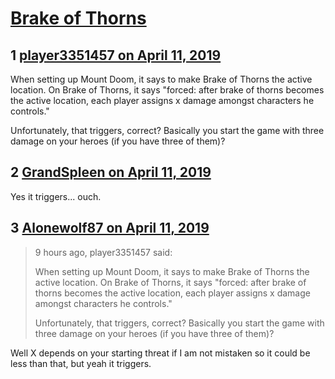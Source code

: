 # [Brake of Thorns](https://community.fantasyflightgames.com/topic/293735-brake-of-thorns/)

## 1 [player3351457 on April 11, 2019](https://community.fantasyflightgames.com/topic/293735-brake-of-thorns/?do=findComment&comment=3674257)

When setting up Mount Doom, it says to make Brake of Thorns the active location. On Brake of Thorns, it says "forced: after brake of thorns becomes the active location, each player assigns x damage amongst characters he controls."

Unfortunately, that triggers, correct? Basically you start the game with three damage on your heroes (if you have three of them)?

## 2 [GrandSpleen on April 11, 2019](https://community.fantasyflightgames.com/topic/293735-brake-of-thorns/?do=findComment&comment=3674389)

Yes it triggers... ouch.

## 3 [Alonewolf87 on April 11, 2019](https://community.fantasyflightgames.com/topic/293735-brake-of-thorns/?do=findComment&comment=3674535)

> 9 hours ago, player3351457 said:
> 
> When setting up Mount Doom, it says to make Brake of Thorns the active location. On Brake of Thorns, it says "forced: after brake of thorns becomes the active location, each player assigns x damage amongst characters he controls."
> 
> Unfortunately, that triggers, correct? Basically you start the game with three damage on your heroes (if you have three of them)?

Well X depends on your starting threat if I am not mistaken so it could be less than that, but yeah it triggers.

